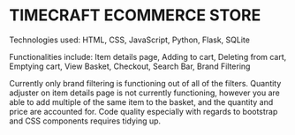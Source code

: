 # TIMECRAFT ECOMMERCE STORE

Technologies used: HTML, CSS, JavaScript, Python, Flask, SQLite

Functionalities include: Item details page, Adding to cart, Deleting from cart, Emptying cart, View Basket, Checkout, Search Bar, Brand Filtering

Currently only brand filtering is functioning out of all of the filters.
Quantity adjuster on item details page is not currently functioning, however you are able to add multiple of the same item
to the basket, and the quantity and price are accounted for.
Code quality especially with regards to bootstrap and CSS components requires tidying up.
